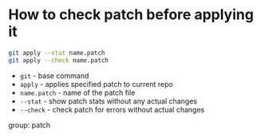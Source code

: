 # How to check patch before applying it

```bash
git apply --stat name.patch
git apply --check name.patch
```

- `git` - base command
- `apply` - applies specified patch to current repo
- `name.patch` - name of the patch file
- `--stat` - show patch stats without any actual changes
- `--check` - check patch for errors without actual changes

group: patch


